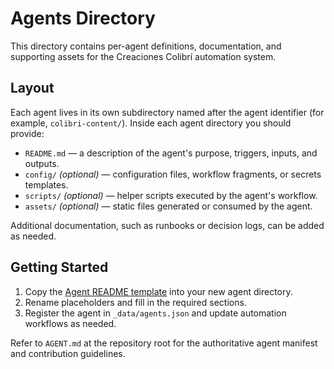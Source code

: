 # Agents Directory

This directory contains per-agent definitions, documentation, and supporting assets for the Creaciones Colibrí automation system.

## Layout

Each agent lives in its own subdirectory named after the agent identifier (for example, `colibri-content/`). Inside each agent directory you should provide:

- `README.md` — a description of the agent's purpose, triggers, inputs, and outputs.
- `config/` *(optional)* — configuration files, workflow fragments, or secrets templates.
- `scripts/` *(optional)* — helper scripts executed by the agent's workflow.
- `assets/` *(optional)* — static files generated or consumed by the agent.

Additional documentation, such as runbooks or decision logs, can be added as needed.

## Getting Started

1. Copy the [Agent README template](./README.template.md) into your new agent directory.
2. Rename placeholders and fill in the required sections.
3. Register the agent in `_data/agents.json` and update automation workflows as needed.

Refer to `AGENT.md` at the repository root for the authoritative agent manifest and contribution guidelines.
